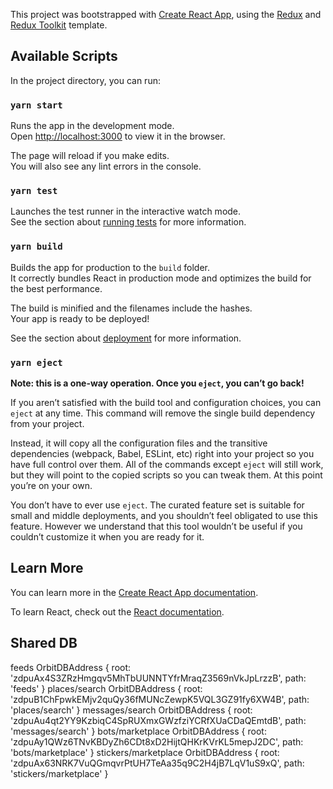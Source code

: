 This project was bootstrapped with [Create React App](https://github.com/facebook/create-react-app), using the [Redux](https://redux.js.org/) and [Redux Toolkit](https://redux-toolkit.js.org/) template.

## Available Scripts

In the project directory, you can run:

### `yarn start`

Runs the app in the development mode.<br />
Open [http://localhost:3000](http://localhost:3000) to view it in the browser.

The page will reload if you make edits.<br />
You will also see any lint errors in the console.

### `yarn test`

Launches the test runner in the interactive watch mode.<br />
See the section about [running tests](https://facebook.github.io/create-react-app/docs/running-tests) for more information.

### `yarn build`

Builds the app for production to the `build` folder.<br />
It correctly bundles React in production mode and optimizes the build for the best performance.

The build is minified and the filenames include the hashes.<br />
Your app is ready to be deployed!

See the section about [deployment](https://facebook.github.io/create-react-app/docs/deployment) for more information.

### `yarn eject`

**Note: this is a one-way operation. Once you `eject`, you can’t go back!**

If you aren’t satisfied with the build tool and configuration choices, you can `eject` at any time. This command will remove the single build dependency from your project.

Instead, it will copy all the configuration files and the transitive dependencies (webpack, Babel, ESLint, etc) right into your project so you have full control over them. All of the commands except `eject` will still work, but they will point to the copied scripts so you can tweak them. At this point you’re on your own.

You don’t have to ever use `eject`. The curated feature set is suitable for small and middle deployments, and you shouldn’t feel obligated to use this feature. However we understand that this tool wouldn’t be useful if you couldn’t customize it when you are ready for it.

## Learn More

You can learn more in the [Create React App documentation](https://facebook.github.io/create-react-app/docs/getting-started).

To learn React, check out the [React documentation](https://reactjs.org/).

## Shared DB

feeds OrbitDBAddress {
root: 'zdpuAx4S3ZRzHmgqv5MhTbUUNNTYfrMraqZ3569nVkJpLrzzB',
path: 'feeds'
}
places/search OrbitDBAddress {
root: 'zdpuB1ChFpwkEMjv2quQy36fMUNcZewpK5VQL3GZ91fy6XW4B',
path: 'places/search'
}
messages/search OrbitDBAddress {
root: 'zdpuAu4qt2YY9KzbiqC4SpRUXmxGWzfziYCRfXUaCDaQEmtdB',
path: 'messages/search'
}
bots/marketplace OrbitDBAddress {
root: 'zdpuAy1QWz6TNvKBDyZh6CDt8xD2HijtQHKrKVrKL5mepJ2DC',
path: 'bots/marketplace'
}
stickers/marketplace OrbitDBAddress {
root: 'zdpuAx63NRK7VuQGmqvrPtUH7TeAa35q9C2H4jB7LqV1uS9xQ',
path: 'stickers/marketplace'
}

